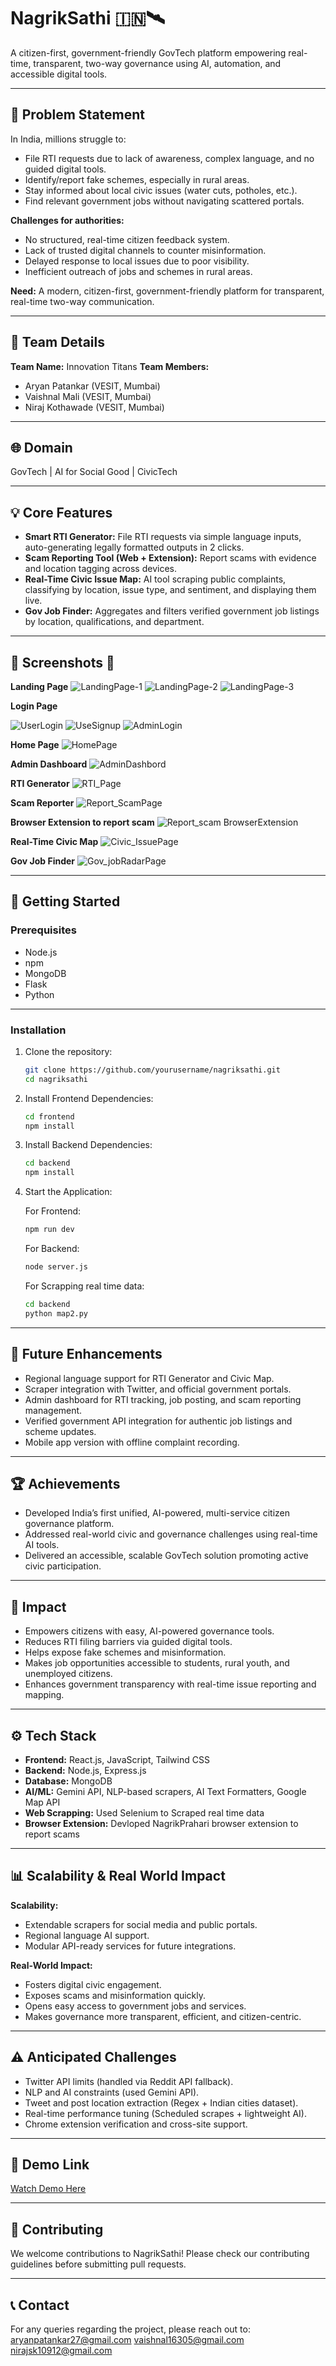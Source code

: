 # NagrikSathi 🇮🇳🛰️

A citizen-first, government-friendly GovTech platform empowering real-time, transparent, two-way governance using AI, automation, and accessible digital tools.

---

## 🎯 Problem Statement

In India, millions struggle to:

* File RTI requests due to lack of awareness, complex language, and no guided digital tools.
* Identify/report fake schemes, especially in rural areas.
* Stay informed about local civic issues (water cuts, potholes, etc.).
* Find relevant government jobs without navigating scattered portals.

**Challenges for authorities:**

* No structured, real-time citizen feedback system.
* Lack of trusted digital channels to counter misinformation.
* Delayed response to local issues due to poor visibility.
* Inefficient outreach of jobs and schemes in rural areas.

**Need:**
A modern, citizen-first, government-friendly platform for transparent, real-time two-way communication.

---

## 👥 Team Details

**Team Name:** Innovation Titans
**Team Members:**

* Aryan Patankar (VESIT, Mumbai)
* Vaishnal Mali (VESIT, Mumbai)
* Niraj Kothawade (VESIT, Mumbai)

---

## 🌐 Domain

GovTech | AI for Social Good | CivicTech

---

## 💡 Core Features

* **Smart RTI Generator:** File RTI requests via simple language inputs, auto-generating legally formatted outputs in 2 clicks.
* **Scam Reporting Tool (Web + Extension):** Report scams with evidence and location tagging across devices.
* **Real-Time Civic Issue Map:** AI tool scraping public complaints, classifying by location, issue type, and sentiment, and displaying them live.
* **Gov Job Finder:** Aggregates and filters verified government job listings by location, qualifications, and department.

---

## 🌟 Screenshots 📸

**Landing Page**
![LandingPage-1](https://github.com/user-attachments/assets/a6091a96-1200-4fe7-9128-e126c75be429)
![LandingPage-2](https://github.com/user-attachments/assets/577639e0-1f91-45d5-9bd2-21bcbeab6f79)
![LandingPage-3](https://github.com/user-attachments/assets/003d382d-c92d-4984-8c3e-bbda6b9a3228)

**Login Page**

![UserLogin](https://github.com/user-attachments/assets/834c8546-7835-43d4-9b72-8b5ab217139f)
![UseSignup](https://github.com/user-attachments/assets/88bfe210-031a-46dd-9989-e43b1326c057)
![AdminLogin](https://github.com/user-attachments/assets/fe04d30b-304e-4a41-ba4d-bcf8100921c4)

**Home Page**
![HomePage](https://github.com/user-attachments/assets/0dbbe98c-317b-4701-b69c-8d42c4a2ddc5)

**Admin Dashboard**
![AdminDashbord](https://github.com/user-attachments/assets/7cbac25a-1f24-41bb-ad1e-d8d38857e054)

**RTI Generator**
![RTI_Page](https://github.com/user-attachments/assets/88ee6087-b391-4157-aa17-8fd41906789a)

**Scam Reporter**
![Report_ScamPage](https://github.com/user-attachments/assets/b152bbd5-4f49-412e-a44b-b0a18d3d171b)

**Browser Extension to report scam**
![Report_scam BrowserExtension](https://github.com/user-attachments/assets/d7757e61-ee9e-4c53-81ca-a858cba6b76b)

**Real-Time Civic Map**
![Civic_IssuePage ](https://github.com/user-attachments/assets/2e4b4f58-3f90-43b6-b989-ba9c82798957)

**Gov Job Finder**
![Gov_jobRadarPage](https://github.com/user-attachments/assets/831d9843-1056-40dc-8ee1-4ce5d90da4fa)

---

## 🚀 Getting Started

### Prerequisites

* Node.js
* npm
* MongoDB
* Flask
* Python

---

### Installation

1. Clone the repository:

   ```bash
   git clone https://github.com/yourusername/nagriksathi.git
   cd nagriksathi
   ```

2. Install Frontend Dependencies:

   ```bash
   cd frontend
   npm install
   ```

3. Install Backend Dependencies:

   ```bash
   cd backend
   npm install
   ```

4. Start the Application:

   For Frontend:

   ```bash
   npm run dev
   ```

   For Backend:

   ```bash
   node server.js
   ```

   For Scrapping real time data:

   ```bash
   cd backend
   python map2.py
   ```

---

## 🎯 Future Enhancements

* Regional language support for RTI Generator and Civic Map.
* Scraper integration with Twitter, and official government portals.
* Admin dashboard for RTI tracking, job posting, and scam reporting management.
* Verified government API integration for authentic job listings and scheme updates.
* Mobile app version with offline complaint recording.

---

## 🏆 Achievements

* Developed India’s first unified, AI-powered, multi-service citizen governance platform.
* Addressed real-world civic and governance challenges using real-time AI tools.
* Delivered an accessible, scalable GovTech solution promoting active civic participation.

---

## 💪 Impact

* Empowers citizens with easy, AI-powered governance tools.
* Reduces RTI filing barriers via guided digital tools.
* Helps expose fake schemes and misinformation.
* Makes job opportunities accessible to students, rural youth, and unemployed citizens.
* Enhances government transparency with real-time issue reporting and mapping.

---

## ⚙️ Tech Stack

* **Frontend:** React.js, JavaScript, Tailwind CSS
* **Backend:** Node.js, Express.js
* **Database:** MongoDB
* **AI/ML:** Gemini API, NLP-based scrapers, AI Text Formatters, Google Map API
* **Web Scrapping:** Used Selenium to Scraped real time data 
* **Browser Extension:** Devloped NagrikPrahari browser extension to report scams 

---

## 📊 Scalability & Real World Impact

**Scalability:**

* Extendable scrapers for social media and public portals.
* Regional language AI support.
* Modular API-ready services for future integrations.

**Real-World Impact:**

* Fosters digital civic engagement.
* Exposes scams and misinformation quickly.
* Opens easy access to government jobs and services.
* Makes governance more transparent, efficient, and citizen-centric.

---

## ⚠️ Anticipated Challenges

* Twitter API limits (handled via Reddit API fallback).
* NLP and AI constraints (used Gemini API).
* Tweet and post location extraction (Regex + Indian cities dataset).
* Real-time performance tuning (Scheduled scrapes + lightweight AI).
* Chrome extension verification and cross-site support.

---

## 🎥 Demo Link

[Watch Demo Here](https://drive.google.com/file/d/1A1afvJBveyAPYe0fLQUX5nP_jsL-3YYs/view?usp=sharing)

---

## 🤝 Contributing

We welcome contributions to NagrikSathi! Please check our contributing guidelines before submitting pull requests.

---

## 📞 Contact

For any queries regarding the project, please reach out to:
[aryanpatankar27@gmail.com](mailto:aryanpatankar27@gmail.com)
[vaishnal16305@gmail.com](mailto:vaishnal16305@gmail.com)
[nirajsk10912@gmail.com](mailto:nirajsk10912@gmail.com)
